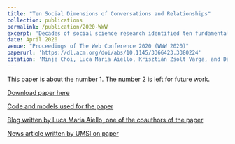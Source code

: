```yaml
---
title: "Ten Social Dimensions of Conversations and Relationships"
collection: publications
permalink: /publication/2020-WWW
excerpt: 'Decades of social science research identified ten fundamental dimensions that provide the conceptual building blocks to describe the nature of human relationships. Yet, it is not clear to what extent these concepts are expressed in everyday language and what role they have in shaping observable dynamics of social interactions. After annotating conversational text through crowdsourcing, we trained NLP tools to detect the presence of these types of interaction from conversations, and applied them to 160M messages written by geo-referenced Reddit users, 290k emails from the Enron corpus and 300k lines of dialogue from movie scripts. We show that social dimensions can be predicted purely from conversations with an AUC up to 0.98, and that the combination of the predicted dimensions suggests both the types of relationships people entertain (conflict vs. support) and the types of real-world communities (wealthy vs. deprived) they shape.'
date: April 2020
venue: "Proceedings of The Web Conference 2020 (WWW 2020)"
paperurl: 'https://dl.acm.org/doi/abs/10.1145/3366423.3380224'
citation: 'Minje Choi, Luca Maria Aiello, Krisztián Zsolt Varga, and Daniele Quercia. 2020. Ten Social Dimensions of Conversations and Relationships. In Proceedings of The Web Conference 2020 (WWW '20). Association for Computing Machinery, New York, NY, USA, 1514–1525. DOI:https://doi.org/10.1145/3366423.3380224'
---
```

This paper is about the number 1. The number 2 is left for future work.

[Download paper here](http://academicpages.github.io/files/papers/www-2020.pdf)

[Code and models used for the paper](https://github.com/minjechoi/10dimensions)

[Blog written by Luca Maria Aiello, one of the coauthors of the paper](https://medium.com/socialdynamics/ten-social-dimensions-of-conversations-155200fa64f6)

[News article written by UMSI on paper](https://www.si.umich.edu/about-umsi/news/u-m-researchers-train-tech-tool-find-relationship-clues-written-conversations)
